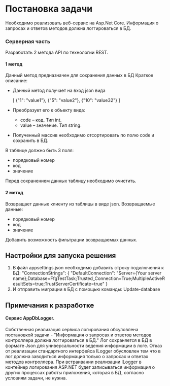 # Постановка задачи
Необходимо реализовать веб-сервис на Asp.Net Core. Информация о запросах и ответов методов должна логгироваться в БД.

### Серверная часть
Разработать 2 метода API по технологии REST.

#### 1 метод
Данный метод предназначен для сохранения данных в БД
Краткое описание:
- Данный метод получает на вход json вида

  [
    {"1": "value1"},
    {"5": "value2"},
    {"10": "value32"}
  ]
- Преобразует его к объекту вида:
  - code – код. Тип int.
  - value – значение. Тип string.
- Полученный массив необходимо отсортировать по полю code и сохранить в БД.
  
В таблице должно быть 3 поля:
- порядковый номер
- код
- значение

Перед сохранением данных таблицу необходимо очистить.

#### 2 метод
Возвращает данные клиенту из таблицы в виде json.
Возвращаемые данные:
- порядковый номер
- код
- значение

Добавить возможность фильтрации возвращаемых данных.

## Настройки для запуска решения
1) В файл appsettings.json необходимо добавить строку подключения к БД:
  "ConnectionStrings": {
    "DefaultConnection": "Server={Your server name};Database=FfgTestTask;Trusted_Connection=True;MultipleActiveResultSets=true;TrustServerCertificate=true"
  }
2) И отправить миграции в БД с помощью команды: Update-database

## Примечания к разработке
#### Сервис AppDbLogger.
Собственная реализация сервиса логирования обсуловлена постановкой задачи - "Информация о запросах и ответов методов контроллера должна логгироваться в БД."
Лог сохраняется в БД в формате Json для универсальности ведения информации в логе.
Отказ от реализации стандартного интерфейса ILogger обусловлен тем что в лог должна заводиться информация только о запросах и ответах методов контроллера.
При встраивании реализации ILogger в контейнер логирования ASP.NET будет записываться информация о других процессах работы приложения, которая в БД, согласно условиям задачи, не нужна.
  
